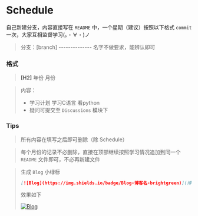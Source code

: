 # Schedule
自己新建分支，内容直接写在 `README` 中，一个星期（建议）按照以下格式 `commit` 一次，大家互相监督学习(。・∀・)ノ

> 分支：[branch] -------------- 名字不做要求，能辨认即可

### 格式

> **[H2]** 年份 月份

> 内容：
> 
>- 学习计划
>学习C语言
>看python
> - 疑问可提交至 `Discussions` 模块下



### Tips

> 所有内容在填写之后即可删除（除 Schedule）

> 每个月份的记录不必删除，直接在顶部继续按照学习情况追加到同一个 `README` 文件即可，不必再新建文件

> 生成 `Blog` 小绿标
> ```markdown
>[![Blog](https://img.shields.io/badge/Blog-博客名-brightgreen)](博客地址)
> ```
> 效果如下
>
> [![Blog](https://img.shields.io/badge/Blog-博客名-brightgreen)]()
